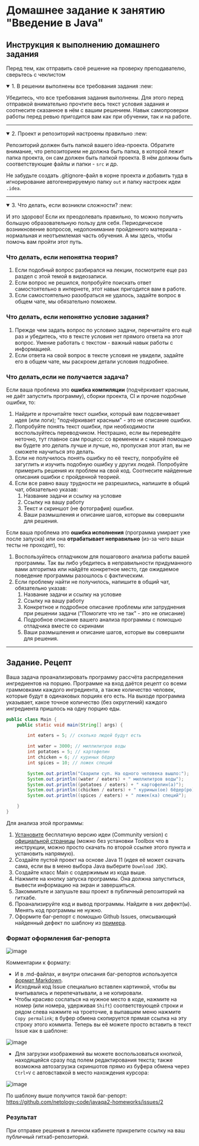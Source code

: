 # Домашнее задание к занятию "Введение в Java"

##  Инструкция к выполнению домашнего задания

Перед тем, как отправить своё решение на проверку преподавателю, сверьтесь с чеклистом

<details open>
  <summary> 1. В решении выполнены все требования задания :new:</summary>
  
  Убедитесь, что все требования задания выполнены. Для этого перед отправкой внимательно прочтите весь текст условия задания и соотнесите сказанное в нём с вашим решением. Навык самопроверки работы перед ревью пригодится вам как при обучении, так и на работе.

  ---
  
</details>

<details open>
  <summary> 2. Проект и репозиторий настроены правильно :new:</summary>
  
  Репозиторий должен быть папкой вашего idea-проекта. Обратите внимание, что репозиторием не должна быть папка, в которой лежит папка проекта, он сам должен быть папкой проекта. В нём должны быть соответствующие файлы и папки - `src` и др.
  
  Не забудьте создать .gitignore-файл в корне проекта и добавить туда в игнорирование автогенерируемую папку `out` и папку настроек идеи `.idea`.
  
  ---
</details>

<details open>
  <summary> 3. Что делать, если возникли сложности? :new: </summary>
  
  И это здорово! Если их преодолевать правильно, то можно получить большую образовательную пользу для себя. Периодическое возникновение вопросов, недопонимание пройденного материала - нормальная и неотъемлемая часть обучения. А мы здесь, чтобы помочь вам пройти этот путь.
  
  ### Что делать, если непонятна теория?
  1. Если подобный вопрос разбирался на лекции, посмотрите еще раз раздел с этой темой в видеозаписи.
  1. Если вопрос не решился, попробуйте поискать ответ самостоятельно в интернете, этот навык пригодится вам в работе.
  1. Если самостоятельно разобраться не удалось, задайте вопрос в общем чате, мы обязательно поможем.

  ### Что делать, если непонятно условие задания?
  1. Прежде чем задать вопрос по условию задачи, перечитайте его ещё раз и убедитесь, что в тексте условия нет прямого ответа на этот вопрос. Умение работать с текстом - важный навык работы с информацией.
  1. Если ответа на свой вопрос в тексте условия не увидели, задайте его в общем чате, мы раскроем детали условия подробнее.

  ### Что делать,если не получается задача?
Если ваша проблема это **ошибка компиляции** (подчёркивает красным, не даёт запустить программу), сборки проекта, CI и прочие подобные ошибки, то:
  1. Найдите и прочитайте текст ошибки, который вам подсвечивает идея (или логи); "подчёркивает красным" - это не описание ошибки.
  1. Попробуйте понять текст ошибки, при необходимости воспользуйтесь переводчиком. Нестрашно, если вы переведёте неточно, тут главное сам процесс: со временем и с нашей помощью вы будете это делать лучше и лучше, но, пропуская этот этап, вы не сможете научиться это делать.
  1. Если не получилось понять ошибку по её тексту, попробуйте её загуглить и изучить подобную ошибку у других людей. Попробуйте примерить решения их проблем на свой код. Соотнесите найденные описания ошибки с пройденной теорией.
  1. Если все равно вашу трудности не разрешились, напишите в общий чат, обязательно указав:
      1. Название задачи и ссылку на условие
      1. Ссылку на вашу работу
      1. Текст и скриншот (не фотография) ошибки.
      1. Ваши размышления и описание шагов, которые вы совершили для решения.

Если ваша проблема это **ошибка исполнения** (программа умирает уже после запуска) или она **отрабатывает неправильно** (из-за чего ваши тесты не проходят), то:
  1. Воспользуйтесь отладчиком для пошагового анализа работы вашей программы. Так вы либо убедитесь в неправильности придуманного вами алгоритма или найдёте конкретное место, где ожидаемое поведение программы разошлось с фактическим.
  1. Если проблему найти не получилось, напишите в общий чат, обязательно указав:
      1. Название задачи и ссылку на условие
      1. Ссылку на вашу работу
      1. Конкретное и подробное описание проблемы или затруднения при решении задачи ("Помогите что не так" - это не описание)
      1. Подробное описание вашего анализа программы с помощью отладчика вместе со скринами
      1. Ваши размышления и описание шагов, которые вы совершили для решения.
  ---
  
</details>

## Задание. Рецепт 

Ваша задача  проанализировать программу рассчёта распределения ингредиентов на порцию. Программе на вход даётся рецепт со всеми граммовками каждого ингредиента, а также количество человек, которые будут в одинаковых порциях его есть. На выходе программа указывает, какое точное количество (без округлений) каждого ингредиента пришлось на одну порцию еды.

```java
public class Main {
    public static void main(String[] args) {

        int eaters = 5; // сколько людей будут есть

        int water = 3000; // миллилитров воды
        int potatoes = 5; // картофелин
        int chicken = 6; // куриных бёдер
        int spices = 10; // ложек специй

        System.out.println("Сварили суп. На одного человека вышло:");
        System.out.println((water / eaters) + " миллилитров воды");
        System.out.println((potatoes / eaters) + " картофелин(а)");
        System.out.println((chicken / eaters) + " куриных(ое) бёдер(ро)");
        System.out.println((spices / eaters) + " ложек(ка) специй");

    }
}
```

Для анализа этой программы:

1. [Установите](https://github.com/netology-code/javaqa-homeworks/blob/master/intro/idea.md) бесплатную версию идеи (Community version) с [официальной страницы](https://www.jetbrains.com/idea/download) (можно без установки Toolbox что в инструкции, можно просто скачать по второй ссылке этого пункта и установить напрямую).
2. Создайте пустой проект на основе Java 11 (идея её может скачать сама, если вы в меню выбора  Java выберите `Download JDK`).
3. Создайте класс Main с содержимым из кода выше.
4. Нажмите на кнопку запуска программы. Она должна запуститься, вывести информацию на экран и завершиться.
5. Закоммитьте и запушьте ваш проект в публичный репозиторий на гитхабе.
6. Проанализируйте код и вывод программы. Найдите в них дефект(ы). Менять код программы не нужно.
7. Оформите баг-репорт с помощью Github Issues, описывающий найденный дефект по шаблону из [примера](https://github.com/netology-code/javaqa2-homeworks/issues/2).

### Формат оформления баг-репорта

![image](https://user-images.githubusercontent.com/53707586/145558346-22631529-597a-4332-951f-ec1cf550c701.png)

Комментарии к формату:
* И в .md-файлах, и внутри описания баг-репортов используется [формат Markdown](https://www.markdownguide.org/basic-syntax/).
* Исходный код Issue специально вставлен картинкой, чтобы вы вчитывались и перепечатывали, а не копировали.
* Чтобы красиво сослаться на нужное место в коде, нажмите на номер (или номера, удерживая `Shift`) соответствующей строки и рядом слева нажмите на троеточие, в выпавшем меню нажмите `Copy permalink`; в буфер обмена скопируется прямая ссылка на эту строку этого коммита. Теперь вы её можете просто вставить в текст Issue как в шаблоне:

![image](https://user-images.githubusercontent.com/53707586/145559373-0173b0af-f0dc-455e-ac0a-f7b6da85ae8a.png)

* Для загрузки изображений вы можете воспользоваться кнопкой, находящейся сразу под полем редактирования текста; также возможна автозагрузка скриншотов прямо из буфера обмена через `Ctrl+V` с автовставкой в место нахождения курсора:

![image](https://user-images.githubusercontent.com/53707586/145559790-cf4b1254-ceb8-4931-92dd-031575450583.png)

По шаблону выше получится такой баг-репорт: https://github.com/netology-code/javaqa2-homeworks/issues/2

### Результат
При отправке решения в личном кабинете прикрепите ссылку на ваш публичный гитхаб-репозиторий.
